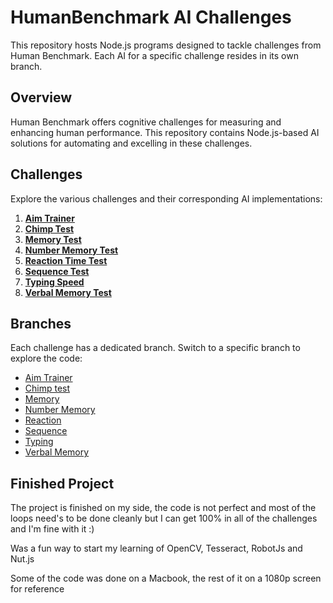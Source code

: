 # HumanBenchmark AI Challenges

This repository hosts Node.js programs designed to tackle challenges from Human Benchmark. Each AI for a specific challenge resides in its own branch.

## Overview

Human Benchmark offers cognitive challenges for measuring and enhancing human performance. This repository contains Node.js-based AI solutions for automating and excelling in these challenges.

## Challenges

Explore the various challenges and their corresponding AI implementations:

1. **[Aim Trainer](https://humanbenchmark.com/tests/aim)**
2. **[Chimp Test](https://humanbenchmark.com/tests/chimp)**
3. **[Memory Test](https://humanbenchmark.com/tests/memory)**
4. **[Number Memory Test](https://humanbenchmark.com/tests/number-memory)**
5. **[Reaction Time Test](https://humanbenchmark.com/tests/reactiontime)**
6. **[Sequence Test](https://humanbenchmark.com/tests/sequence)**
7. **[Typing Speed](https://humanbenchmark.com/tests/typing)**
8. **[Verbal Memory Test](https://humanbenchmark.com/tests/verbal-memory)**

## Branches

Each challenge has a dedicated branch. Switch to a specific branch to explore the code:

- [Aim Trainer](https://github.com/gpaul-faldin/HumanBenchmarkAI/tree/AimTrainer)
- [Chimp test](https://github.com/gpaul-faldin/HumanBenchmarkAI/tree/Chimp)
- [Memory](https://github.com/gpaul-faldin/HumanBenchmarkAI/tree/Memory)
- [Number Memory](https://github.com/gpaul-faldin/HumanBenchmarkAI/tree/NumberMem)
- [Reaction](https://github.com/gpaul-faldin/HumanBenchmarkAI/tree/Reaction)
- [Sequence](https://github.com/gpaul-faldin/HumanBenchmarkAI/tree/Sequence)
- [Typing](https://github.com/gpaul-faldin/HumanBenchmarkAI/tree/Typing)
- [Verbal Memory](https://github.com/gpaul-faldin/HumanBenchmarkAI/tree/VerbalMem)

## Finished Project

The project is finished on my side, the code is not perfect and most of the loops need's to be done cleanly but I can get 100% in all of the challenges and I'm fine with it :)

Was a fun way to start my learning of OpenCV, Tesseract, RobotJs and Nut.js

Some of the code was done on a Macbook, the rest of it on a 1080p screen for reference
